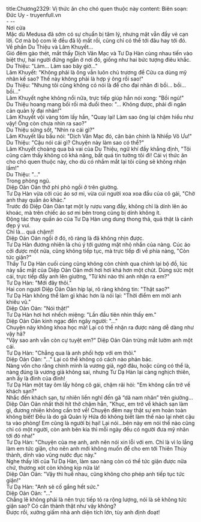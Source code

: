 title:Chương2329: Vị thức ăn cho chó quen thuộc này
content:
Biên soạn: Đức Uy - truyenfull.vn<br>- --<br>Nơi cửa<br>Mặc dù Medusa đã sớm có sự chuẩn bị tâm lý, nhưng mặt vẫn đầy vẻ cạn lời. Cơ mà bộ com lê đều đã lộ mất rồi, cũng chỉ có thể tới đâu hay tới đó.<br>Về phần Du Thiệu và Lâm Khuyết...<br>Gió đêm gào thét, mắt thấy Dịch Vân Mạc và Tư Dạ Hàn cùng nhau tiến vào biệt thự, hai người đứng ngẩn ở nơi đó, giống như hai bức tượng điêu khắc.<br>Du Thiệu: "Làm... Làm sao bây giờ..."<br>Lâm Khuyết: "Không phải là ông vẫn luôn chủ trương để Cửu ca dùng mỹ nhân kế sao? Thế này không phải là hợp ý ông rồi sao!"<br>Du Thiệu: "Nhưng tôi cũng không có nói là để cho đại nhân đi bồi... bồi... bồi..."<br>Lâm Khuyết nghe không nổi nữa, trực tiếp giúp hắn nói xong: "Bồi ngủ!"<br>Du Thiệu hoang mang bối rối mà đuổi theo: "... Không được, phải đi ngăn cản quản lý đại nhân!"<br>Lâm Khuyết vội vàng tóm lấy hắn, "Quay lại! Làm sao ông lại chậm hiểu như vậy! Ông còn chưa nhìn ra sao?"<br>Du Thiệu sửng sốt, "Nhìn ra cái gì?"<br>Lâm Khuyết lầu bầu nói: "Dịch Vân Mạc đó, căn bản chính là Nhiếp Vô Ưu!"<br>Du Thiệu: "Cậu nói cái gì? Chuyện này làm sao có thể?"<br>Lâm Khuyết choàng qua bả vai của Du Thiệu, ngữ khí đầy khẳng định, "Tôi cũng cảm thấy không có khả năng, bất quá tin tưởng tôi đi! Cái vị thức ăn cho chó quen thuộc này, cho dù có nhắm mắt lại tôi cũng sẽ không nhận lầm!"<br>Du Thiệu: "..."<br>Trong phòng ngủ.<br>Diệp Oản Oản thở phì phò ngồi ở trên giường.<br>Tư Dạ Hàn vừa cởi cúc áo sơ mi, vừa cúi người xoa xoa đầu của cô gái, "Chờ anh thay quần áo khác."<br>Trước đó Diệp Oản Oản tạt một ly rượu vang đầy, không chỉ là dính lên áo khoác, mà trên chiếc áo sơ mi bên trong cũng bị dính không ít.<br>Động tác thay quần áo của Tư Dạ Hàn ung dung thong thả, quả thật là cảnh đẹp ý vui.<br>Chỉ là... quá chậm!!<br>Diệp Oản Oản ngồi ở đó, rõ ràng là đã không nhịn được.<br>Tư Dạ Hàn đương nhiên là chú ý tới gương mặt nhỏ nhắn của nàng. Cúc áo cởi được một nửa, cũng không tiếp tục, mà trực tiếp đi về phía nàng, "Còn tức giận?"<br>Thấy Tư Dạ Hàn cuối cùng cũng không còn chỉnh qua chỉnh lại bộ đồ, lúc này sắc mặt của Diệp Oản Oản mới hơi hơi khá hơn một chút. Dùng sức một cái, trực tiếp đẩy anh lên giường, "Từ khi nào thì anh nhận ra em?"<br>Tư Dạ Hàn: "Mới đây thôi."<br>Hai con ngươi Diệp Oản Oản híp lại, rõ ràng không tin: "Thật sao?"<br>Tư Dạ Hàn không thể làm gì khác hơn là nói lại: "Thời điểm em mời anh khiêu vũ."<br>Diệp Oản Oản: "Nói thật!"<br>Tư Dạ Hàn hơi hơi nhếch miệng: "Lần đầu tiên nhìn thấy em."<br>Diệp Oản Oản kinh ngạc đến ngây người: "..."<br>Chuyện này không khoa học mà! Lại có thể nhận ra được nàng dễ dàng như vậy hả?<br>"Vậy sao anh vẫn còn cự tuyệt em?" Diệp Oản Oản trừng mắt lườm anh một cái.<br>Tư Dạ Hàn: "Chẳng qua là anh phối hợp với em thôi."<br>Diệp Oản Oản: "..." Lại có thể không có cách nào phản bác.<br>Nàng vốn cho rằng chính mình là vương giả, ngờ đâu, hoặc cũng có thể là, nàng đúng là vương giả không sai, nhưng Tư Dạ Hàn lại càng nghịch thiên, anh ấy là đỉnh của đỉnh!<br>Tư Dạ Hàn một tay ôm lấy hông cô gái, chậm rãi hỏi: "Em không cần trở về khách sạn?"<br>Nhắc đến khách sạn, tự nhiên liền nghĩ đến gã “dã nam nhân” trên giường...<br>Diệp Oản Oản nhất thời hít thở chậm hẳn, "Khục, em trở về khách sạn làm gì, đương nhiên không cần trở về! Chuyện đêm nay thật sự em hoàn toàn không biết! Đều là do gã Quản lý Hứa đó không biết làm thế nào lại nhét cậu ta vào phòng! Em cũng là người bị hại! Lại nói...bên này em nói thế nào cũng chỉ có một người, còn anh bên kia thì mỗi ngày đều có người đưa mỹ nhân tới đó nha!"<br>Tư Dạ Hàn: "Chuyện của mẹ anh, anh nên nói xin lỗi với em. Chỉ là vì lo lắng làm em tức giận, cho nên anh mới không muốn để cho em tới Thiên Thủy thành, dính vào vũng nước đục này."<br>Nghe thấy lời của Tư Dạ Hàn, làm sao nàng còn có thể tức giận được nữa chứ, thương xót còn không kịp nữa là!<br>Diệp Oản Oản: "Vậy thì huề nhau, cũng không cho phép anh tiếp tục tức giận!"<br>Tư Dạ Hàn: "Anh sẽ cố gắng hết sức."<br>Diệp Oản Oản: "..."<br>Chẳng lẽ không phải là nên trực tiếp tỏ ra rộng lượng, nói là sẽ không tức giận sao? Có cần thành thật như vậy không?<br>Được rồi, xưởng giấm nhà anh diện tích lớn, tùy anh định đoạt!